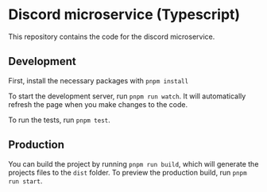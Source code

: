 # Discord microservice (Typescript)

This repository contains the code for the discord microservice.

## Development

First, install the necessary packages with `pnpm install`

To start the development server, run `pnpm run watch`. It will automatically refresh the page when you make changes to the code.

To run the tests, run `pnpm test`.

## Production

You can build the project by running `pnpm run build`, which will generate the projects files to the `dist` folder. To preview the production build, run `pnpm run start`.